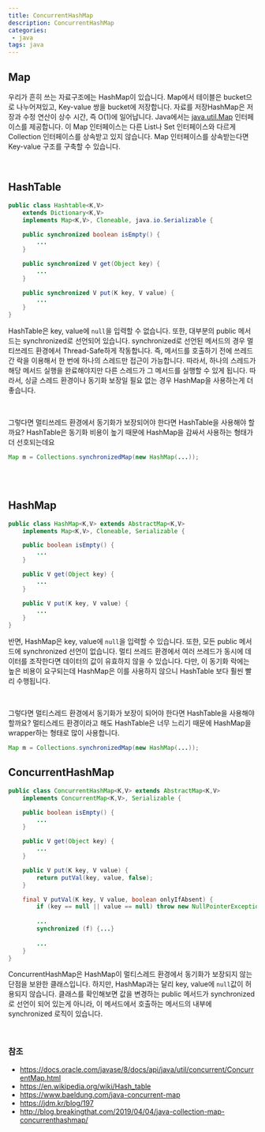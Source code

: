 ```yaml
---
title: ConcurrentHashMap
description: ConcurrentHashMap
categories:
 - java
tags: java
---
```


## Map
우리가 흔히 쓰는 자료구조에는 HashMap이 있습니다. Map에서 테이블은 bucket으로 나누어져있고, Key-value 쌍을 bucket에 저장합니다. 자료를 저장HashMap은 저장과 수정 연산이 상수 시간, 즉 O(1)에 일어납니다.
Java에서는 [java.util.Map](https://docs.oracle.com/javase/8/docs/api/java/util/Map.html) 인터페이스를 제공합니다. 이 Map 인터페이스는 다른 List나 Set 인터페이스와 다르게 Collection 인터페이스를 상속받고 있지 않습니다. Map 인터페이스를 상속받는다면 Key-value 구조를 구축할 수 있습니다.

<br/>

## HashTable
```java
public class Hashtable<K,V>
    extends Dictionary<K,V>
    implements Map<K,V>, Cloneable, java.io.Serializable {
        
    public synchronized boolean isEmpty() {
        ...
    }

    public synchronized V get(Object key) {
        ...
    }

    public synchronized V put(K key, V value) {
        ...
    }
}
```
HashTable은 key, value에 `null`을 입력할 수 없습니다. 또한, 대부분의 public 메서드는 synchronized로 선언되어 있습니다. synchronized로 선언된 메서드의 경우 멀티쓰레드 환경에서 Thread-Safe하게 작동합니다. 즉, 메서드를 호출하기 전에 쓰레드간 락을 이용해서 한 번에 하나의 스레드만 접근이 가능합니다. 따라서, 하나의 스레드가 해당 메서드 실행을 완료해야지만 다른 스레드가 그 메서드를 실행할 수 있게 됩니다. 따라서, 싱글 스레드 환경이나 동기화 보장일 필요 없는 경우 HashMap을 사용하는게 더 좋습니다.

<br/>

그렇다면 멀티쓰레드 환경에서 동기화가 보장되어야 한다면 HashTable을 사용해야 할까요? HashTable은 동기화 비용이 높기 때문에 HashMap을 감싸서 사용하는 형태가 더 선호되는데요
```java
Map m = Collections.synchronizedMap(new HashMap(...));
```

<br/>


<br/>

## HashMap
```java
public class HashMap<K,V> extends AbstractMap<K,V>
    implements Map<K,V>, Cloneable, Serializable {

    public boolean isEmpty() {
        ...
    }

    public V get(Object key) {
        ...
    }

    public V put(K key, V value) {
        ...
    }
}
```
반면, HashMap은 key, value에 `null`을 입력할 수 있습니다. 또한, 모든 public 메서드에 synchronized 선언이 없습니다. 멀티 쓰레드 환경에서 여러 쓰레드가 동시에 데이터를 조작한다면 데이터의 값이 유효하지 않을 수 있습니다. 다만, 이 동기화 락에는 높은 비용이 요구되는데 HashMap은 이를 사용하지 않으니 HashTable 보다 훨씬 빨리 수행됩니다.

<br/>

그렇다면 멀티스레드 환경에서 동기화가 보장이 되어야 한다면 HashTable을 사용해야 할까요? 멀티스레드 환경이라고 해도 HashTable은 너무 느리기 때문에 HashMap을 wrapper하는 형태로 많이 사용합니다.
```java
Map m = Collections.synchronizedMap(new HashMap(...));
```

## ConcurrentHashMap
```java
public class ConcurrentHashMap<K,V> extends AbstractMap<K,V>
    implements ConcurrentMap<K,V>, Serializable {

    public boolean isEmpty() {
        ...
    }

    public V get(Object key) {
        ...
    }

    public V put(K key, V value) {
        return putVal(key, value, false);
    }

    final V putVal(K key, V value, boolean onlyIfAbsent) {
        if (key == null || value == null) throw new NullPointerException();
        
        ...
        synchronized (f) {...}
            
        ...
    }
}
```
ConcurrentHashMap은 HashMap이 멀티스레드 환경에서 동기화가 보장되지 않는 단점을 보완한 클래스입니다. 하지만, HashMap과는 달리 key, value에 `null`값이 허용되지 않습니다.
클래스를 확인해보면 값을 변경하는 public 메서드가 synchronized로 선언이 되어 있는게 아니라, 이 메서드에서 호출하는 메서드의 내부에 synchronized 로직이 있습니다.

<br/>


### 참조
- https://docs.oracle.com/javase/8/docs/api/java/util/concurrent/ConcurrentMap.html
- https://en.wikipedia.org/wiki/Hash_table
- https://www.baeldung.com/java-concurrent-map
- https://jdm.kr/blog/197
- http://blog.breakingthat.com/2019/04/04/java-collection-map-concurrenthashmap/